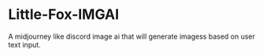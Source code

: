# Little-Fox-IMGAI
 A midjourney like discord image ai that will generate imagess based on user text input.
